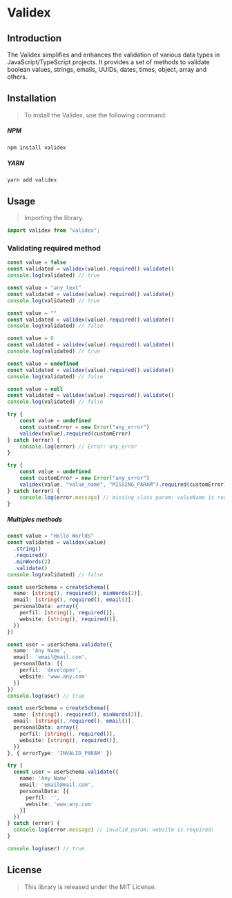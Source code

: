 # Validex

## Introduction

The Validex simplifies and enhances the validation of various data types in JavaScript/TypeScript projects. It provides a set of methods to validate boolean values, strings, emails, UUIDs, dates, times, object, array and others.

## Installation

> To install the Validex, use the following command:

##### NPM
```bash
npm install validex
```

##### YARN
```bash
yarn add validex
```


## Usage

> Importing the library.

```ts
import validex from "validex";
```

### Validating required method

```ts
const value = false
const validated = validex(value).required().validate()
console.log(validated) // true
```

```ts
const value = "any_text"
const validated = validex(value).required().validate()
console.log(validated) // true
```

```ts
const value = ""
const validated = validex(value).required().validate()
console.log(validated) // false
```

```ts
const value = 0
const validated = validex(value).required().validate()
console.log(validated) // true
```

```ts
const value = undefined
const validated = validex(value).required().validate()
console.log(validated) // false
```

```ts
const value = null
const validated = validex(value).required().validate()
console.log(validated) // false
```

```ts
try {
    const value = undefined
    const customError = new Error("any_error")
    validex(value).required(customError)
} catch (error) {
    console.log(error) // Error: any_error
}
```

```ts
try {
    const value = undefined
    const customError = new Error("any_error")
    validex(value, "value_name", "MISSING_PARAM").required(customError)
} catch (error) {
    console.log(error.message) // missing class param: valueName is required!
}
```

##### Multiples methods
```ts
const value = "Hello Worlds"
const validated = validex(value)
  .string()
  .required()
  .minWords(2)
  .validate()
console.log(validated) // false
```

```ts
const userSchema = createSchema({
  name: [string(), required(), minWords(2)],
  email: [string(), required(), email()],
  personalData: array({
    perfil: [string(), required()],
    website: [string(), required()],
  })
})

const user = userSchema.validate({
  name: 'Any Name',
  email: 'email@mail.com',
  personalData: [{
    perfil: 'developer',
    website: 'www.any.com'
  }]
})
console.log(user) // true
```

```ts
const userSchema = createSchema({
  name: [string(), required(), minWords(2)],
  email: [string(), required(), email()],
  personalData: array({
    perfil: [string(), required()],
    website: [string(), required()],
  })
}, { errorType: 'INVALID_PARAM' })

try {
  const user = userSchema.validate({
    name: 'Any Name',
    email: 'email@mail.com',
    personalData: [{
      perfil: '',
      website: 'www.any.com'
    }]
  })
} catch (error) {
  console.log(error.message) // invalid param: website is required!
}

console.log(user) // true
```

## License
> This library is released under the MIT License.